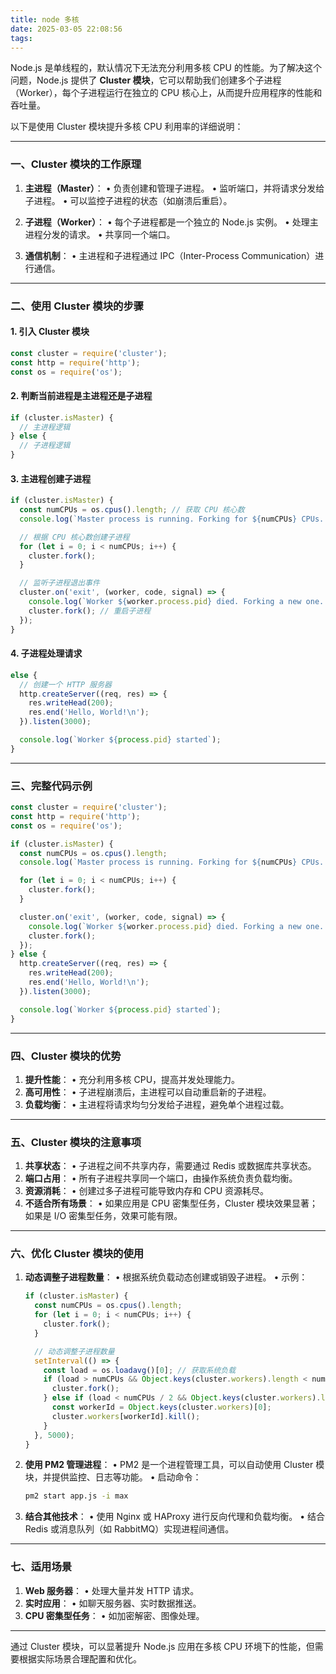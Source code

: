 ```yaml
---
title: node 多核
date: 2025-03-05 22:08:56
tags:
---
```


Node.js 是单线程的，默认情况下无法充分利用多核 CPU 的性能。为了解决这个问题，Node.js 提供了 **Cluster 模块**，它可以帮助我们创建多个子进程（Worker），每个子进程运行在独立的 CPU 核心上，从而提升应用程序的性能和吞吐量。

以下是使用 Cluster 模块提升多核 CPU 利用率的详细说明：

---

### **一、Cluster 模块的工作原理**
1. **主进程（Master）**：
   • 负责创建和管理子进程。
   • 监听端口，并将请求分发给子进程。
   • 可以监控子进程的状态（如崩溃后重启）。

2. **子进程（Worker）**：
   • 每个子进程都是一个独立的 Node.js 实例。
   • 处理主进程分发的请求。
   • 共享同一个端口。

3. **通信机制**：
   • 主进程和子进程通过 IPC（Inter-Process Communication）进行通信。

---

### **二、使用 Cluster 模块的步骤**

#### **1. 引入 Cluster 模块**
```javascript
const cluster = require('cluster');
const http = require('http');
const os = require('os');
```

#### **2. 判断当前进程是主进程还是子进程**
```javascript
if (cluster.isMaster) {
  // 主进程逻辑
} else {
  // 子进程逻辑
}
```

#### **3. 主进程创建子进程**
```javascript
if (cluster.isMaster) {
  const numCPUs = os.cpus().length; // 获取 CPU 核心数
  console.log(`Master process is running. Forking for ${numCPUs} CPUs...`);

  // 根据 CPU 核心数创建子进程
  for (let i = 0; i < numCPUs; i++) {
    cluster.fork();
  }

  // 监听子进程退出事件
  cluster.on('exit', (worker, code, signal) => {
    console.log(`Worker ${worker.process.pid} died. Forking a new one...`);
    cluster.fork(); // 重启子进程
  });
}
```

#### **4. 子进程处理请求**
```javascript
else {
  // 创建一个 HTTP 服务器
  http.createServer((req, res) => {
    res.writeHead(200);
    res.end('Hello, World!\n');
  }).listen(3000);

  console.log(`Worker ${process.pid} started`);
}
```

---

### **三、完整代码示例**
```javascript
const cluster = require('cluster');
const http = require('http');
const os = require('os');

if (cluster.isMaster) {
  const numCPUs = os.cpus().length;
  console.log(`Master process is running. Forking for ${numCPUs} CPUs...`);

  for (let i = 0; i < numCPUs; i++) {
    cluster.fork();
  }

  cluster.on('exit', (worker, code, signal) => {
    console.log(`Worker ${worker.process.pid} died. Forking a new one...`);
    cluster.fork();
  });
} else {
  http.createServer((req, res) => {
    res.writeHead(200);
    res.end('Hello, World!\n');
  }).listen(3000);

  console.log(`Worker ${process.pid} started`);
}
```

---

### **四、Cluster 模块的优势**
1. **提升性能**：
   • 充分利用多核 CPU，提高并发处理能力。
2. **高可用性**：
   • 子进程崩溃后，主进程可以自动重启新的子进程。
3. **负载均衡**：
   • 主进程将请求均匀分发给子进程，避免单个进程过载。

---

### **五、Cluster 模块的注意事项**
1. **共享状态**：
   • 子进程之间不共享内存，需要通过 Redis 或数据库共享状态。
2. **端口占用**：
   • 所有子进程共享同一个端口，由操作系统负责负载均衡。
3. **资源消耗**：
   • 创建过多子进程可能导致内存和 CPU 资源耗尽。
4. **不适合所有场景**：
   • 如果应用是 CPU 密集型任务，Cluster 模块效果显著；如果是 I/O 密集型任务，效果可能有限。

---

### **六、优化 Cluster 模块的使用**
1. **动态调整子进程数量**：
   • 根据系统负载动态创建或销毁子进程。
   • 示例：
     ```javascript
     if (cluster.isMaster) {
       const numCPUs = os.cpus().length;
       for (let i = 0; i < numCPUs; i++) {
         cluster.fork();
       }

       // 动态调整子进程数量
       setInterval(() => {
         const load = os.loadavg()[0]; // 获取系统负载
         if (load > numCPUs && Object.keys(cluster.workers).length < numCPUs * 2) {
           cluster.fork();
         } else if (load < numCPUs / 2 && Object.keys(cluster.workers).length > numCPUs) {
           const workerId = Object.keys(cluster.workers)[0];
           cluster.workers[workerId].kill();
         }
       }, 5000);
     }
     ```

2. **使用 PM2 管理进程**：
   • PM2 是一个进程管理工具，可以自动使用 Cluster 模块，并提供监控、日志等功能。
   • 启动命令：
     ```bash
     pm2 start app.js -i max
     ```

3. **结合其他技术**：
   • 使用 Nginx 或 HAProxy 进行反向代理和负载均衡。
   • 结合 Redis 或消息队列（如 RabbitMQ）实现进程间通信。

---

### **七、适用场景**
1. **Web 服务器**：
   • 处理大量并发 HTTP 请求。
2. **实时应用**：
   • 如聊天服务器、实时数据推送。
3. **CPU 密集型任务**：
   • 如加密解密、图像处理。

---

通过 Cluster 模块，可以显著提升 Node.js 应用在多核 CPU 环境下的性能，但需要根据实际场景合理配置和优化。